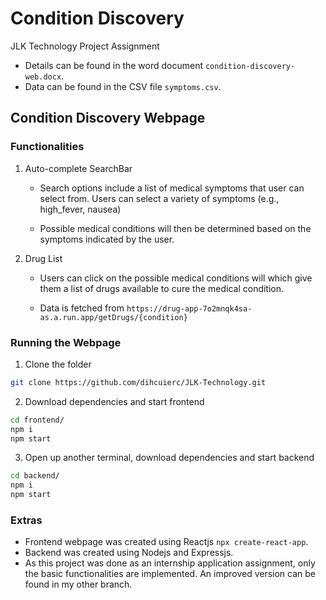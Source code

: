 # Condition Discovery

JLK Technology Project Assignment

- Details can be found in the word document `condition-discovery-web.docx`.
- Data can be found in the CSV file `symptoms.csv`.

## Condition Discovery Webpage

### Functionalities

1. Auto-complete SearchBar

   - Search options include a list of medical symptoms that user can select from. Users can select a variety of symptoms (e.g., high_fever, nausea)

   - Possible medical conditions will then be determined based on the symptoms indicated by the user.

2. Drug List

   - Users can click on the possible medical conditions will which give them a list of drugs available to cure the medical condition.

   - Data is fetched from `https://drug-app-7o2mnqk4sa-as.a.run.app/getDrugs/{condition}`

### Running the Webpage

1. Clone the folder

```bash
git clone https://github.com/dihcuierc/JLK-Technology.git
```

2. Download dependencies and start frontend

```bash
cd frontend/
npm i
npm start
```

3. Open up another terminal, download dependencies and start backend

```bash
cd backend/
npm i
npm start
```

### Extras

- Frontend webpage was created using Reactjs `npx create-react-app`.
- Backend was created using Nodejs and Expressjs.
- As this project was done as an internship application assignment, only the basic functionalities are implemented. An improved version can be found in my other branch.
